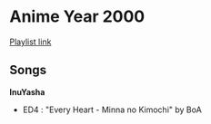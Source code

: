 # Anime Year 2000

[Playlist link](https://open.spotify.com/user/fz230568w0ccmom2dg3zvxq1h/playlist/61eSQoHdiwe46DHBxyY8cM)

## Songs

**InuYasha**
* ED4 : "Every Heart - Minna no Kimochi" by BoA